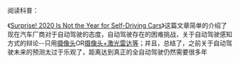 阅读科普：

《[Surprise! 2020 Is Not the Year for Self-Driving Cars](https://spectrum.ieee.org/transportation/self-driving/surprise-2020-is-not-the-year-for-selfdriving-cars)》这篇文章简单的介绍了现在汽车厂商对于自动驾驶的态度，自动驾驶存在的困难挑战，关于自动驾驶感知方式的辩论--只用<u>摄像头</u>OR<u>摄像头+激光雷达等</u>；并且，总结了，之前关于自动驾驶未来的预测太过于乐观了，距离达到真正的全自动驾驶仍然需要很多年



